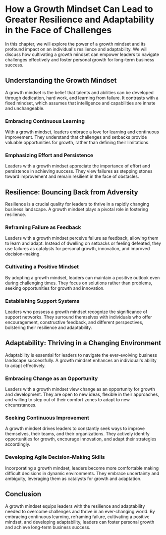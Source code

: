 How a Growth Mindset Can Lead to Greater Resilience and Adaptability in the Face of Challenges
=======================================================================================================



In this chapter, we will explore the power of a growth mindset and its profound impact on an individual's resilience and adaptability. We will discuss how cultivating a growth mindset can empower leaders to navigate challenges effectively and foster personal growth for long-term business success.

Understanding the Growth Mindset
--------------------------------

A growth mindset is the belief that talents and abilities can be developed through dedication, hard work, and learning from failure. It contrasts with a fixed mindset, which assumes that intelligence and capabilities are innate and unchangeable.

### Embracing Continuous Learning

With a growth mindset, leaders embrace a love for learning and continuous improvement. They understand that challenges and setbacks provide valuable opportunities for growth, rather than defining their limitations.

### Emphasizing Effort and Persistence

Leaders with a growth mindset appreciate the importance of effort and persistence in achieving success. They view failures as stepping stones toward improvement and remain resilient in the face of obstacles.

Resilience: Bouncing Back from Adversity
----------------------------------------

Resilience is a crucial quality for leaders to thrive in a rapidly changing business landscape. A growth mindset plays a pivotal role in fostering resilience.

### Reframing Failure as Feedback

Leaders with a growth mindset perceive failure as feedback, allowing them to learn and adapt. Instead of dwelling on setbacks or feeling defeated, they use failures as catalysts for personal growth, innovation, and improved decision-making.

### Cultivating a Positive Mindset

By adopting a growth mindset, leaders can maintain a positive outlook even during challenging times. They focus on solutions rather than problems, seeking opportunities for growth and innovation.

### Establishing Support Systems

Leaders who possess a growth mindset recognize the significance of support networks. They surround themselves with individuals who offer encouragement, constructive feedback, and different perspectives, bolstering their resilience and adaptability.

Adaptability: Thriving in a Changing Environment
------------------------------------------------

Adaptability is essential for leaders to navigate the ever-evolving business landscape successfully. A growth mindset enhances an individual's ability to adapt effectively.

### Embracing Change as an Opportunity

Leaders with a growth mindset view change as an opportunity for growth and development. They are open to new ideas, flexible in their approaches, and willing to step out of their comfort zones to adapt to new circumstances.

### Seeking Continuous Improvement

A growth mindset drives leaders to constantly seek ways to improve themselves, their teams, and their organizations. They actively identify opportunities for growth, encourage innovation, and adapt their strategies accordingly.

### Developing Agile Decision-Making Skills

Incorporating a growth mindset, leaders become more comfortable making difficult decisions in dynamic environments. They embrace uncertainty and ambiguity, leveraging them as catalysts for growth and adaptation.

Conclusion
----------

A growth mindset equips leaders with the resilience and adaptability needed to overcome challenges and thrive in an ever-changing world. By embracing continuous learning, reframing failure, cultivating a positive mindset, and developing adaptability, leaders can foster personal growth and achieve long-term business success.

